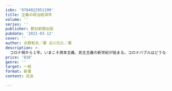 ```yaml
---
isbn: '9784022951199'
title: 正義の政治経済学
volume: ''
series: ''
publisher: 朝日新聞出版
pubdate: '2021-03-12'
cover: ''
author: 水野和夫／著 古川元久／著
description: >-
  コロナ禍から１年。いまこそ資本主義、民主主義の新世紀が始まる。コロナバブルはどうなる？　定常社会の実現はどうなる？　「愚者は経験から学び、賢者は歴史から学ぶ」。ビスマルクの箴言にのっとり、具体的なビジョンを伴った、経済学者と政治家の脱・成長教宣言！
price: '810'
genre: ''
target: 一般
format: 新書
content: 社会

---
```

